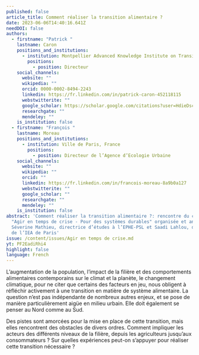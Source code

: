 ```yaml
---
published: false
article_title: Comment réaliser la transition alimentaire ?
date: 2023-06-06T14:40:16.641Z
needDOI: false
authors:
  - firstname: "Patrick "
    lastname: Caron
    positions_and_institutions:
      - institution: Montpellier Advanced Knowledge Institute on Transitions, France
        positions:
          - position: Directeur
    social_channels:
      website: ""
      wikipedia: ""
      orcid: 0000-0002-8494-2243
      linkedin: https://fr.linkedin.com/in/patrick-caron-452118115
      webstwitterite: ""
      google_scholar: https://scholar.google.com/citations?user=HdieDscAAAAJ&hl=en
      researchgate: ""
      mendeley: ""
    is_institution: false
  - firstname: "François "
    lastname: Moreau
    positions_and_institutions:
      - institution: Ville de Paris, France
        positions:
          - position: Directeur de l’Agence d’Ecologie Urbaine
    social_channels:
      website: ""
      wikipedia: ""
      orcid: ""
      linkedin: https://fr.linkedin.com/in/francois-moreau-8a9b0a127
      webstwitterite: ""
      google_scholar: ""
      researchgate: ""
      mendeley: ""
    is_institution: false
abstract: 'Comment réaliser la transition alimentaire ?: rencontre du cycle
  "Agir en temps de crise - Pour des systèmes durables" organisée et animée par
  Séverine Mathieu, directrice d’études à l’EPHE-PSL et Saadi Lahlou, directeur
  de l’IEA de Paris'
issue: /content/issues/Agir en temps de crise.md
yt: PF2EadiRhi4
highlight: false
language: French
---
```

L’augmentation de la population, l’impact de la filière et des comportements alimentaires contemporains sur le climat et la planète, le changement climatique, pour ne citer que certains des facteurs en jeu, nous obligent à réfléchir activement à une transition en matière de système alimentaire. La question n’est pas indépendante de nombreux autres enjeux, et se pose de manière particulièrement aigüe en milieu urbain. Elle doit également se penser au Nord comme au Sud.

Des pistes sont amorcées pour la mise en place de cette transition, mais elles rencontrent des obstacles de divers ordres. Comment impliquer les acteurs des différents niveaux de la filière, depuis les agriculteurs jusqu’aux consommateurs ? Sur quelles expériences peut-on s’appuyer pour réaliser cette transition nécessaire ?

<Youtube yt="PF2EadiRhi4" caption ="Comment réaliser la transition alimentaire"></Youtube>